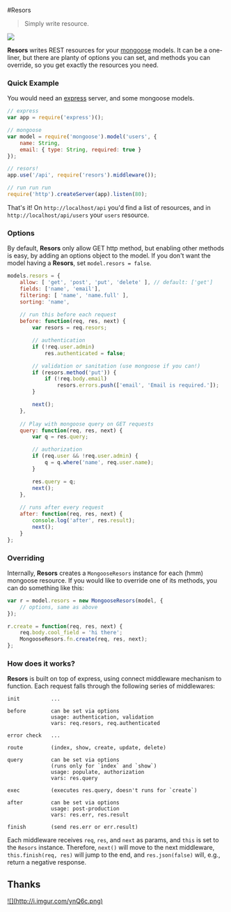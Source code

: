 #Resors

> Simply write resource.

<img src="https://raw.github.com/eyy/resors/master/resors.png" />

**Resors** writes REST resources for your [mongoose](http://mongoosejs.com/) models. It can be a one-liner, but there are planty of options you can set, and methods you can override, so you get exactly the resources you need.

### Quick Example
You would need an [express](http://expressjs.com/) server, and some mongoose models.
```js
// express
var app = require('express')();

// mongoose
var model = require('mongoose').model('users', {
    name: String,
    email: { type: String, required: true }
});

// resors!
app.use('/api', require('resors').middleware());

// run run run
require('http').createServer(app).listen(80);
```
That's it! On `http://localhost/api` you'd find a list of resources,
and in `http://localhost/api/users` your `users` resource.

### Options
By default, **Resors** only allow GET http method, but enabling other methods is easy, by adding an options object to the model. If you don't want the model having a **Resors**, set `model.resors = false`.
```js
models.resors = {
    allow: [ 'get', 'post', 'put', 'delete' ], // default: ['get']
    fields: ['name', 'email'],
    filtering: [ 'name', 'name.full' ],
    sorting: 'name',
    
    // run this before each request
    before: function(req, res, next) {
        var resors = req.resors;

        // authentication
        if (!req.user.admin)
            res.authenticated = false;

        // validation or sanitation (use mongoose if you can!)
        if (resors.method('put')) {
            if (!req.body.email)
                resors.errors.push(['email', 'Email is required.']);
        }

        next();
    },
    
    // Play with mongoose query on GET requests
    query: function(req, res, next) {
        var q = res.query;

        // authorization
        if (req.user && !req.user.admin) {
            q = q.where('name', req.user.name);
        }

        res.query = q;
        next();
    },
    
    // runs after every request
    after: function(req, res, next) {
        console.log('after', res.result);
        next();
    }
};
```

### Overriding
Internally, **Resors** creates a `MongooseResors` instance for each (hmm) mongoose resource.
If you would like to override one of its methods, you can do something like this:
```js
var r = model.resors = new MongooseResors(model, {
    // options, same as above
});

r.create = function(req, res, next) {
    req.body.cool_field = 'hi there';
    MongooseResors.fn.create(req, res, next);
};
```

### How does it works?
**Resors** is built on top of express, using connect middleware mechanism to function.
Each request falls through the following series of middlewares:
```
init          ...

before        can be set via options
              usage: authentication, validation
              vars: req.resors, req.authenticated

error check   ...

route         (index, show, create, update, delete)

query         can be set via options
              (runs only for `index` and `show`)
              usage: populate, authorization
              vars: res.query

exec          (executes res.query, doesn't runs for `create`)

after         can be set via options
              usage: post-production
              vars: res.err, res.result

finish        (send res.err or err.result)
```
Each middleware receives `req`, `res`, and `next` as params, and `this` is set to the `Resors` instance.
Therefore, `next()` will move to the next middleware, `this.finish(req, res)` will jump to the end,
and `res.json(false)` will, e.g., return a negative response.


Thanks
---
<a id="stormlogo" href="http://www.jetbrains.com/webstorm/" alt="Smart IDE for web development with HTML Editor, CSS &amp; JavaScript support" title="Smart IDE for web development with HTML Editor, CSS &amp; JavaScript support">
  ![](http://i.imgur.com/ynQ6c.png)
</a>
